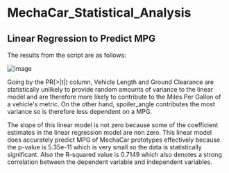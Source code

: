 # MechaCar_Statistical_Analysis

## Linear Regression to Predict MPG

The results from the script are as follows:

![image](https://user-images.githubusercontent.com/78934120/120836216-4fef0300-c533-11eb-931a-be9f87d2907c.png)

Going by the PR(>|t|) column, Vehicle Length and Ground Clearance are statistically unlikely to provide random amounts of variance to the linear model and are therefore
more likely to contribute to the Miles Per Gallon of a vehicle's metric. On the other hand, spoiler_angle contributes the most variance so is therefore less dependent on a MPG.

The slope of this linear model is not zero because some of the coefficient estimates in the linear regression model are non zero. 
This linear model does accurately predict MPG of MechaCar prototypes effectively because the p-value is 5.35e-11 which is very small so the data is statistically significant.
Also the R-squared value is 0.7149 which also denotes a strong correlation between the dependent variable and independent variables. 
